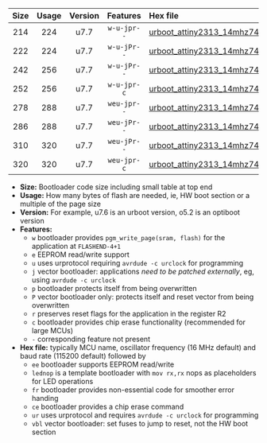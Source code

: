 |Size|Usage|Version|Features|Hex file|
|:-:|:-:|:-:|:-:|:--|
|214|224|u7.7|`w-u-jpr--`|[urboot_attiny2313_14mhz7456_57600bps_lednop_ur_vbl.hex](https://raw.githubusercontent.com/stefanrueger/urboot.hex/main/mcus/attiny2313/fcpu_14mhz7456/57600_bps/urboot_attiny2313_14mhz7456_57600bps_lednop_ur_vbl.hex)|
|222|224|u7.7|`w-u-jPr--`|[urboot_attiny2313_14mhz7456_57600bps_ur_vbl.hex](https://raw.githubusercontent.com/stefanrueger/urboot.hex/main/mcus/attiny2313/fcpu_14mhz7456/57600_bps/urboot_attiny2313_14mhz7456_57600bps_ur_vbl.hex)|
|242|256|u7.7|`w-u-jPr--`|[urboot_attiny2313_14mhz7456_57600bps_lednop_fr_ur_vbl.hex](https://raw.githubusercontent.com/stefanrueger/urboot.hex/main/mcus/attiny2313/fcpu_14mhz7456/57600_bps/urboot_attiny2313_14mhz7456_57600bps_lednop_fr_ur_vbl.hex)|
|252|256|u7.7|`w-u-jpr-c`|[urboot_attiny2313_14mhz7456_57600bps_lednop_fr_ce_ur_vbl.hex](https://raw.githubusercontent.com/stefanrueger/urboot.hex/main/mcus/attiny2313/fcpu_14mhz7456/57600_bps/urboot_attiny2313_14mhz7456_57600bps_lednop_fr_ce_ur_vbl.hex)|
|278|288|u7.7|`weu-jpr--`|[urboot_attiny2313_14mhz7456_57600bps_ee_lednop_ur_vbl.hex](https://raw.githubusercontent.com/stefanrueger/urboot.hex/main/mcus/attiny2313/fcpu_14mhz7456/57600_bps/urboot_attiny2313_14mhz7456_57600bps_ee_lednop_ur_vbl.hex)|
|286|288|u7.7|`weu-jPr--`|[urboot_attiny2313_14mhz7456_57600bps_ee_ur_vbl.hex](https://raw.githubusercontent.com/stefanrueger/urboot.hex/main/mcus/attiny2313/fcpu_14mhz7456/57600_bps/urboot_attiny2313_14mhz7456_57600bps_ee_ur_vbl.hex)|
|310|320|u7.7|`weu-jPr--`|[urboot_attiny2313_14mhz7456_57600bps_ee_lednop_fr_ur_vbl.hex](https://raw.githubusercontent.com/stefanrueger/urboot.hex/main/mcus/attiny2313/fcpu_14mhz7456/57600_bps/urboot_attiny2313_14mhz7456_57600bps_ee_lednop_fr_ur_vbl.hex)|
|320|320|u7.7|`weu-jpr-c`|[urboot_attiny2313_14mhz7456_57600bps_ee_lednop_fr_ce_ur_vbl.hex](https://raw.githubusercontent.com/stefanrueger/urboot.hex/main/mcus/attiny2313/fcpu_14mhz7456/57600_bps/urboot_attiny2313_14mhz7456_57600bps_ee_lednop_fr_ce_ur_vbl.hex)|

- **Size:** Bootloader code size including small table at top end
- **Usage:** How many bytes of flash are needed, ie, HW boot section or a multiple of the page size
- **Version:** For example, u7.6 is an urboot version, o5.2 is an optiboot version
- **Features:**
  + `w` bootloader provides `pgm_write_page(sram, flash)` for the application at `FLASHEND-4+1`
  + `e` EEPROM read/write support
  + `u` uses urprotocol requiring `avrdude -c urclock` for programming
  + `j` vector bootloader: applications *need to be patched externally*, eg, using `avrdude -c urclock`
  + `p` bootloader protects itself from being overwritten
  + `P` vector bootloader only: protects itself and reset vector from being overwritten
  + `r` preserves reset flags for the application in the register R2
  + `c` bootloader provides chip erase functionality (recommended for large MCUs)
  + `-` corresponding feature not present
- **Hex file:** typically MCU name, oscillator frequency (16 MHz default) and baud rate (115200 default) followed by
  + `ee` bootloader supports EEPROM read/write
  + `lednop` is a template bootloader with `mov rx,rx` nops as placeholders for LED operations
  + `fr` bootloader provides non-essential code for smoother error handing
  + `ce` bootloader provides a chip erase command
  + `ur` uses urprotocol and requires `avrdude -c urclock` for programming
  + `vbl` vector bootloader: set fuses to jump to reset, not the HW boot section
